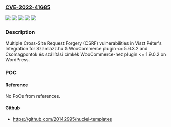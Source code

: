 ### [CVE-2022-41685](https://cve.mitre.org/cgi-bin/cvename.cgi?name=CVE-2022-41685)
![](https://img.shields.io/static/v1?label=Product&message=Csomagpontok%20%C3%A9s%20sz%C3%A1ll%C3%ADt%C3%A1si%20c%C3%ADmk%C3%A9k%20WooCommerce-hez%20(WordPress%20plugin)&color=blue)
![](https://img.shields.io/static/v1?label=Product&message=Integration%20for%20Szamlazz.hu%20%26%20WooCommerce%20(WordPress%20plugin)&color=blue)
![](https://img.shields.io/static/v1?label=Version&message=%3C%3D%201.9.0.2%3C%3D%201.9.0.2%20&color=brighgreen)
![](https://img.shields.io/static/v1?label=Version&message=%3C%3D%205.6.3.2%3C%3D%205.6.3.2%20&color=brighgreen)
![](https://img.shields.io/static/v1?label=Vulnerability&message=CWE-352%20Cross-Site%20Request%20Forgery%20(CSRF)&color=brighgreen)

### Description

Multiple Cross-Site Request Forgery (CSRF) vulnerabilities in Viszt Péter's Integration for Szamlazz.hu & WooCommerce plugin <= 5.6.3.2 and Csomagpontok és szállítási címkék WooCommerce-hez plugin <= 1.9.0.2 on WordPress.

### POC

#### Reference
No PoCs from references.

#### Github
- https://github.com/20142995/nuclei-templates

